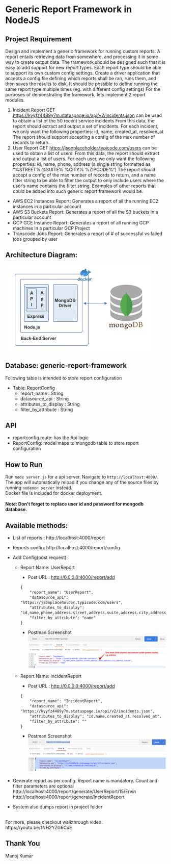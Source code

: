 # Generic Report Framework in NodeJS

## Project Requirement
Design and implement a generic framework for running custom reports. A report entails retrieving data from somewhere, and processing it in some way to create output data. The framework should be designed such that it is easy to add support for new report types. Each report type should be able to support its own custom config settings.
Create a driver application that accepts a config file defining which reports shall be ran, runs them, and then saves the results to disk. It should be possible to define running the same report type multiple times (eg. with different config settings)
For the purposes of demonstrating the framework, lets implement 2 report modules.
1. Incident Report
GET https://kyyfz4489y7m.statuspage.io/api/v2/incidents.json can be used to obtain a list of the 50 recent service incidents
From this data, the report should extract and output a set of incidents. For each incident, we only want the following properties: id, name, created_at, resolved_at
The report should support accepting a config of the max number of records to return.
2. User Report
GET https://jsonplaceholder.typicode.com/users can be used to obtain a list of users.
From this data, the report should extract and output a list of users. For each user, we only want the following properties: id, name, phone, address (a single string formatted as “%STREET% %SUITE% %CITY% %ZIPCODE%”)
The report should accept a config of the max number of records to return, and a name filter string to be able to filter the output to only include users where the user’s name contains the filter string.
Examples of other reports that could be added into such generic report framework would be:
- AWS EC2 Instances Report: Generates a report of all the running EC2 instances in a particular account 
- AWS S3 Buckets Report: Generates a report of all the S3 buckets in a particular account
- GCP GCE Instance Report: Generates a report of all running GCP machines in a particular GCP Project 
- Transcode Jobs Report: Generates a report of # of successful vs failed jobs grouped by user

## Architecture Diagram:
![System Architecture](https://github.com/manojknit/GenericReportFramework-api/raw/master/images/architecture.png)

## Database: generic-report-framework
Following table is intended to store report configuration
* Table: ReportConfig
    * report_name : String
    * datasource_api : String
    * attributes_to_display : String
    * filter_by_attribute : String

## API
* reportconfig.route: has the Api logic
* ReportConfig: model maps to mongodb table to store report configuration

## How to Run
Run `node server.js` for a api server. Navigate to `http://localhost:4000/`. The app will automatically reload if you change any of the source files by running `nodemon server` instead.<br>
Docker file is included for docker deployment.
<br>
<br>
**Note: Don't forget to replace user id and password for mongodb database.**

## Available methods: <br>
   * List of reports : http://localhost:4000/report <br>
   * Reports config: http://localhost:4000/report/config <br>
   * Add Config(post request): <br>
        * Report Name: UserReport
            - Post URL : http://0.0.0.0:4000/report/add
            ```
            {
                "report_name": "UserReport",
                "datasource_api": "https://jsonplaceholder.typicode.com/users",
                "attributes_to_display": "id,name,phone,address.street,address.suite,address.city,address.zipcode",
                "filter_by_attribute": "name"
            }
            ```
            - Postman Screenshot
            ![UserReport](https://github.com/manojknit/GenericReportFramework-api/raw/master/images/UserReport.png)
        
        * Report Name: IncidentReport
            - Post URL : http://0.0.0.0:4000/report/add
            ```
            {
                "report_name": "IncidentReport",
                "datasource_api": "https://kyyfz4489y7m.statuspage.io/api/v2/incidents.json",
                "attributes_to_display": "id,name,created_at,resolved_at",
                "filter_by_attribute": ""
            }
            ```
            - Postman Screenshot
            ![IncidentReport](https://github.com/manojknit/GenericReportFramework-api/raw/master/images/IncidentReport.png)

   * Generate report as per config. Report name is mandatory. Count and filter parameters are optional<br>
        http://localhost:4000/report/generate/UserReport/15/Ervin <br>
        http://localhost:4000/report/generate/IncidentReport<br>
   * System also dumps report in project folder<br>
   <br>
   For more, please checkout walkthrough video.<br>
   https://youtu.be/1NH2YZG6CuE

## Thank You
Manoj Kumar
